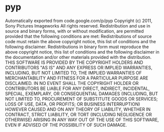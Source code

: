 # pyp
Automatically exported from code.google.com/p/pyp
Copyright (c) 2011, Sony Pictures Imageworks
All rights reserved.
Redistribution and use in source and binary forms, with or without modification, are permitted provided that the following conditions are met:
Redistributions of source code must retain the above copyright notice, this list of conditions and the following disclaimer.
Redistributions in binary form must reproduce the above copyright notice, this list of conditions and the following disclaimer in the documentation
and/or other materials provided with the distribution.
THIS SOFTWARE IS PROVIDED BY THE COPYRIGHT HOLDERS AND CONTRIBUTORS "AS IS" AND ANY EXPRESS OR IMPLIED WARRANTIES, INCLUDING, BUT NOT LIMITED TO,
THE IMPLIED WARRANTIES OF MERCHANTABILITY AND FITNESS FOR A PARTICULAR PURPOSE ARE DISCLAIMED. IN NO EVENT SHALL THE COPYRIGHT HOLDER OR CONTRIBUTORS
BE LIABLE FOR ANY DIRECT, INDIRECT, INCIDENTAL, SPECIAL, EXEMPLARY, OR CONSEQUENTIAL DAMAGES (INCLUDING, BUT NOT LIMITED TO, PROCUREMENT OF
SUBSTITUTE GOODS OR SERVICES; LOSS OF USE, DATA, OR PROFITS; OR BUSINESS INTERRUPTION) HOWEVER CAUSED AND ON ANY THEORY OF LIABILITY, WHETHER
IN CONTRACT, STRICT LIABILITY, OR TORT (INCLUDING NEGLIGENCE OR OTHERWISE) ARISING IN ANY WAY OUT OF THE USE OF THIS SOFTWARE, EVEN IF ADVISED
OF THE POSSIBILITY OF SUCH DAMAGE.

